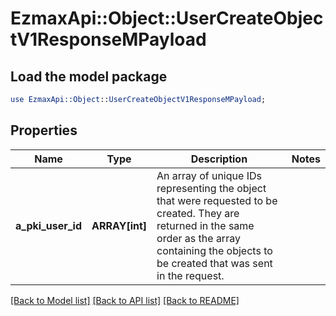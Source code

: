 # EzmaxApi::Object::UserCreateObjectV1ResponseMPayload

## Load the model package
```perl
use EzmaxApi::Object::UserCreateObjectV1ResponseMPayload;
```

## Properties
Name | Type | Description | Notes
------------ | ------------- | ------------- | -------------
**a_pki_user_id** | **ARRAY[int]** | An array of unique IDs representing the object that were requested to be created.  They are returned in the same order as the array containing the objects to be created that was sent in the request. | 

[[Back to Model list]](../README.md#documentation-for-models) [[Back to API list]](../README.md#documentation-for-api-endpoints) [[Back to README]](../README.md)


